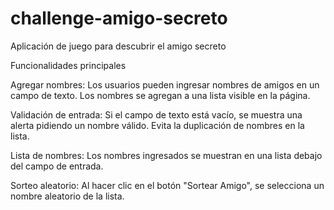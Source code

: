 # challenge-amigo-secreto
Aplicación de juego para descubrir el amigo secreto

Funcionalidades principales 

Agregar nombres:
Los usuarios pueden ingresar nombres de amigos en un campo de texto.
Los nombres se agregan a una lista visible en la página.

Validación de entrada:
Si el campo de texto está vacío, se muestra una alerta pidiendo un nombre válido.
Evita la duplicación de nombres en la lista.

Lista de nombres:
Los nombres ingresados se muestran en una lista debajo del campo de entrada.

Sorteo aleatorio:
Al hacer clic en el botón "Sortear Amigo", se selecciona un nombre aleatorio de la lista.

